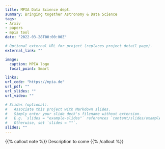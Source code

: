 ```yaml
---
title: MPIA Data Science dept.
summary: Bringing together Astronomy & Data Science 
tags:
- Arxiv
- papers
- mpia tool
date: "2022-03-28T00:00:00Z"

# Optional external URL for project (replaces project detail page).
external_link: ""

image:
  caption: MPIA logo
  focal_point: Smart

links:
url_code: "https://mpia.de"
url_pdf: ""
url_slides: ""
url_video: ""

# Slides (optional).
#   Associate this project with Markdown slides.
#   Simply enter your slide deck's filename without extension.
#   E.g. `slides = "example-slides"` references `content/slides/example-slides.md`.
#   Otherwise, set `slides = ""`.
slides: ""
---
```


{{% callout note %}}
Description to come
{{% /callout %}}

